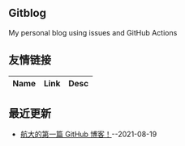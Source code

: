 ## Gitblog
My personal blog using issues and GitHub Actions
## 友情链接
| Name | Link | Desc | 
 | ---- | ---- | ---- |
## 最近更新
- [航大的第一篇 GitHub 博客！](https://github.com/nuanhuo17/HangDa-blog/issues/1)--2021-08-19
